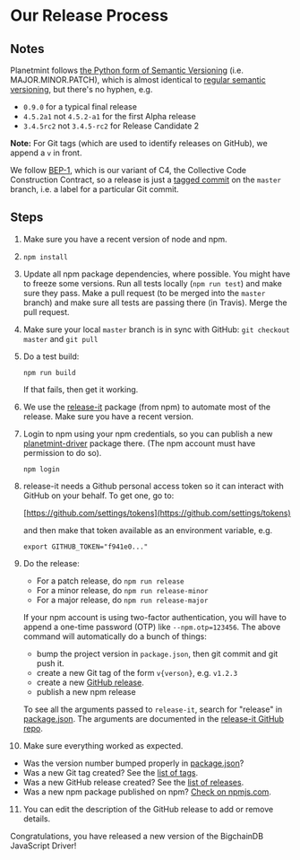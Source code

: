 <!---
Copyright © 2020 Interplanetary Database Association e.V.,
Planetmint and IPDB software contributors.
SPDX-License-Identifier: (AGPL-3.0-or-later AND CC-BY-4.0)
Code is AGPL-3.0-or-later and docs are CC-BY-4.0
--->

# Our Release Process

## Notes

Planetmint follows
[the Python form of Semantic Versioning](https://packaging.python.org/tutorials/distributing-packages/#choosing-a-versioning-scheme)
(i.e. MAJOR.MINOR.PATCH),
which is almost identical
to [regular semantic versioning](http://semver.org/), but there's no hyphen, e.g.

- `0.9.0` for a typical final release
- `4.5.2a1` not `4.5.2-a1` for the first Alpha release
- `3.4.5rc2` not `3.4.5-rc2` for Release Candidate 2

**Note:** For Git tags (which are used to identify releases on GitHub), we append a `v` in front.

We follow [BEP-1](https://github.com/bigchaindb/BEPs/tree/master/1), which is our variant of C4, the Collective Code Construction Contract, so a release is just a [tagged commit](https://git-scm.com/book/en/v2/Git-Basics-Tagging) on the `master` branch, i.e. a label for a particular Git commit.

## Steps

1. Make sure you have a recent version of node and npm.
2. `npm install`
3. Update all npm package dependencies, where possible. You might have to freeze some versions. Run all tests locally (`npm run test`) and make sure they pass. Make a pull request (to be merged into the `master` branch) and make sure all tests are passing there (in Travis). Merge the pull request.
4. Make sure your local `master` branch is in sync with GitHub: `git checkout master` and `git pull`
5. Do a test build:

   `npm run build`

   If that fails, then get it working.
6. We use the [release-it](https://www.npmjs.com/package/release-it) package (from npm) to automate most of the release. Make sure you have a recent version.
7. Login to npm using your npm credentials, so you can publish a new [planetmint-driver](https://www.npmjs.com/package/planetmint-driver) package there. (The npm account must have permission to do so).

   `npm login`

8. release-it needs a Github personal access token so it can interact with GitHub on your behalf. To get one, go to:

   [https://github.com/settings/tokens](https://github.com/settings/tokens)

   and then make that token available as an environment variable, e.g.

   `export GITHUB_TOKEN="f941e0..."`

9. Do the release:

   - For a patch release, do `npm run release`
   - For a minor release, do `npm run release-minor`
   - For a major release, do `npm run release-major`

   If your npm account is using two-factor authentication,
   you will have to append a one-time password (OTP) like `--npm.otp=123456`.
   The above command will automatically do a bunch of things:

   - bump the project version in `package.json`, then git commit and git push it.
   - create a new Git tag of the form `v{verson}`, e.g. `v1.2.3`
   - create a new [GitHub release](https://github.com/planetmint/planetmint-driver-ts/releases).
   - publish a new npm release

   To see all the arguments passed to `release-it`, search for "release" in [package.json](package.json). The arguments are documented in the [release-it GitHub repo](https://github.com/release-it/release-it).

10. Make sure everything worked as expected.

   - Was the version number bumped properly in [package.json](package.json)?
   - Was a new Git tag created? See the [list of tags](https://github.com/planetmint/planetmint-driver-ts/tags).
   - Was a new GitHub release created? See the [list of releases](https://github.com/planetmint/planetmint-driver-ts/releases).
   - Was a new npm package published on npm? [Check on npmjs.com](https://www.npmjs.com/package/planetmint-driver).

11. You can edit the description of the GitHub release to add or remove details.

Congratulations, you have released a new version of the BigchainDB JavaScript Driver!

